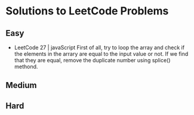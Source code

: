 # Solutions to LeetCode Problems

## Easy

- LeetCode 27 | javaScript
First of all, try to loop the array and check if the elements in the arrary are equal to the input value or not. If we find that they are equal, remove the duplicate number using splice() methond.

## Medium

## Hard
